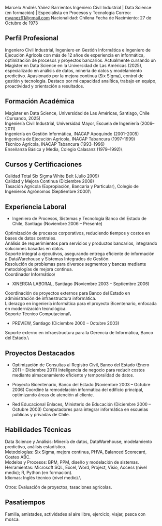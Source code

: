 Marcelo Andrés Yáñez Barrientos
Ingeniero Civil Industrial | Data Science (en formación) | Especialista en Procesos y Tecnología
Correo: myanez91@gmail.com
Nacionalidad: Chilena
Fecha de Nacimiento: 27 de Octubre de 1973 

## Perfil Profesional

Ingeniero Civil Industrial, Ingeniero en Gestión Informática e Ingeniero de Ejecución Agrícola con más de 12 años de experiencia en informática, optimización de procesos y proyectos bancarios. 
Actualmente cursando un Magíster en Data Science en la Universidad de Las Américas (2025), especializado en análisis de datos, minería de datos y modelamiento predictivo. 
Apasionado por la mejora continua (Six Sigma), control de gestión y tecnología. Destaco por mi capacidad analítica, trabajo en equipo, proactividad y orientación a resultados.

## Formación Académica

Magíster en Data Science, Universidad de Las Américas, Santiago, Chile (Cursando, 2025)\
Ingeniería Civil Industrial, Universidad Mayor, Escuela de Ingeniería (2006–2011)\
Ingeniería en Gestión Informática, INACAP Apoquindo (2001–2005)\
Ingeniería de Ejecución Agrícola, INACAP Tabancura (1997–1999)\
Técnico Agrícola, INACAP Tabancura (1993–1996)\
Enseñanza Básica y Media, Colegio Calasanz (1979–1992)\

## Cursos y Certificaciones

Calidad Total Six Sigma White Belt (Julio 2009)\
Calidad y Mejora Continua (Diciembre 2008)\
Tasación Agrícola (Expropiación, Bancaria y Particular), Colegio de Ingenieros Agrónomos (Septiembre 2000)\

## Experiencia Laboral

- Ingeniero de Procesos, Sistemas y Tecnología Banco del Estado de Chile, Santiago (Noviembre 2006 – Presente)

Optimización de procesos corporativos, reduciendo tiempos y costos en bases de datos centrales.\
Análisis de requerimientos para servicios y productos bancarios, integrando soluciones basadas en datos.\
Soporte integral a ejecutivos, asegurando entrega eficiente de información a DataWarehouse y Sistemas Integrados de Gestión.\
Resolución de problemas para diversos segmentos y bancas mediante metodologías de mejora continua.\
Coordinador Informático\

- XINERGIA LABORAL, Santiago (Noviembre 2003 – Septiembre 2006)

Coordinación de proyectos externos para Banco del Estado en administración de infraestructura informática.\
Liderazgo en ingeniería informática para el proyecto Bicentenario, enfocada en modernización tecnológica.\
Soporte Técnico Computacional\

- PREVIEW, Santiago (Diciembre 2000 – Octubre 2003)

Soporte externo en infraestructura para la Gerencia de Informática, Banco del Estado.\

## Proyectos Destacados

- Optimización de Consultas al Registro Civil, Banco del Estado (Enero 2011 – Diciembre 2011)
Inteligencia de negocio para reducir costos mediante almacenamiento eficiente y temporalidad de datos.

- Proyecto Bicentenario, Banco del Estado (Noviembre 2003 – Octubre 2006)
Coordiné la remodelación informática del edificio principal, optimizando áreas de atención al cliente.

- Red Educacional Enlaces, Ministerio de Educación (Diciembre 2000 – Octubre 2003)
Computadores para integrar informática en escuelas públicas y privadas de Chile.

## Habilidades Técnicas

Data Science y Análisis: Minería de datos, DataWarehouse, modelamiento predictivo, análisis estadístico.\
Metodologías: Six Sigma, mejora continua, PHVA, Balanced Scorecard, Costeo ABC.\
Modelos y Procesos: BPM, PPM, diseño y modelación de sistemas.\
Herramientas: Microsoft SQL, Excel, Word, Project, Visio, Access (nivel medio); R, Python (en formación).\
Idiomas: Inglés técnico (nivel medio).\

Otros: Evaluación de proyectos, tasaciones agrícolas.

## Pasatiempos

Familia, amistades, actividades al aire libre, ejercicio, viajar, pesca con mosca.
